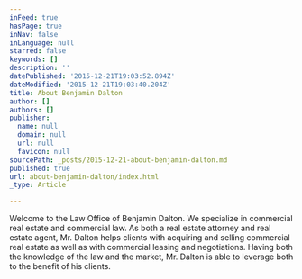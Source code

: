 ```yaml
---
inFeed: true
hasPage: true
inNav: false
inLanguage: null
starred: false
keywords: []
description: ''
datePublished: '2015-12-21T19:03:52.894Z'
dateModified: '2015-12-21T19:03:40.204Z'
title: About Benjamin Dalton
author: []
authors: []
publisher:
  name: null
  domain: null
  url: null
  favicon: null
sourcePath: _posts/2015-12-21-about-benjamin-dalton.md
published: true
url: about-benjamin-dalton/index.html
_type: Article

---
```

Welcome to the Law Office of Benjamin Dalton. We specialize in commercial real estate and commercial law. As both a real estate attorney and real estate agent, Mr. Dalton helps  clients with acquiring and selling commercial real estate as well as with commercial leasing and negotiations. Having both the knowledge of the law and the market, Mr. Dalton is able to leverage both to the benefit of his clients.